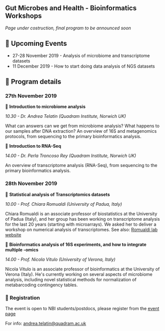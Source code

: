 ## Gut Microbes and Health - Bioinformatics Workshops

_Page under costruction, final program to be announced soon_


## :calendar: Upcoming Events
 * 27-28 November 2019 - Analysis of microbiome and transcriptome datasets
 * 11 December 2019 - How to start doing data analysis of NGS datasets
 
 
## :page_with_curl: Program details 


### 27th November 2019

:small_blue_diamond: **Introduction to microbiome analysis**
 
_10.30 - Dr. Andrea Telatin (Quadram Institute, Norwich UK)_

What can answers can we get from microbiome analysis? What happens to our samples after DNA extraction? An overview of 16S and metagenomics protocols, from sequencing to the primary bioinformatics analysis.

:small_blue_diamond: **Introduction to RNA-Seq**

_14.00 - Dr. Perla Troncoso Rey (Quadram Institute, Norwich UK)_
 
An overview of transcriptome analysis (RNA-Seq), from sequencing to the primary bioinformatics analysis.
 
### 28th November 2019

:small_blue_diamond:  **Statistical analysis of Transcriptomics datasets**
 
_10.00 - Prof. Chiara Romualdi (University of Padua, Italy)_
 
 Chiara Romualdi is an associate professor of biostatistics at the University of Padua (Italy), and her group has been working on transcriptome analysis for the last 20 years (starting with microarrays). We asked her to deliver a workshop on numerical analysis of transcriptomes. See also: [Romualdi lab website](http://romualdi.bio.unipd.it/)


:small_blue_diamond: **Bioinformatics analysis of 16S experiments, and how to integrate multiple -omics**

_14.00  - Prof. Nicola Vitulo (University of Verona, Italy)_

 Nicola Vitulo is an associate professor of bioinformatics at the University of Verona (Italy). He's currently working on several aspects of microbiome analysis, including novel statistical methods for normalization of metabarcoding contingency tables.
 
### :e-mail: Registration
The event is open to NBI students/postdocs, please register from the [event page](https://intranet.nbi.ac.uk/infoserv/cgi-bin/calendar/default.asp?mid=60789)

For info: andrea.telatin@quadram.ac.uk

